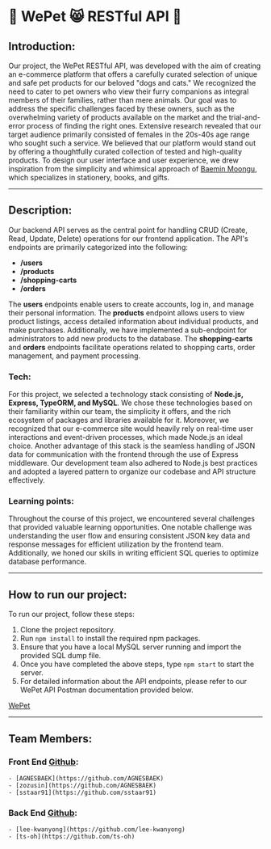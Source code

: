 # 🐶 WePet 😸 RESTful API 🔗

## Introduction:

Our project, the WePet RESTful API, was developed with the aim of creating an e-commerce platform that offers a carefully curated selection of unique and safe pet products for our beloved "dogs and cats." We recognized the need to cater to pet owners who view their furry companions as integral members of their families, rather than mere animals. Our goal was to address the specific challenges faced by these owners, such as the overwhelming variety of products available on the market and the trial-and-error process of finding the right ones. Extensive research revealed that our target audience primarily consisted of females in the 20s-40s age range who sought such a service. We believed that our platform would stand out by offering a thoughtfully curated collection of tested and high-quality products. To design our user interface and user experience, we drew inspiration from the simplicity and whimsical approach of [Baemin Moongu](https://brandstore.baemin.com/), which specializes in stationery, books, and gifts.

---

## Description:

Our backend API serves as the central point for handling CRUD (Create, Read, Update, Delete) operations for our frontend application. The API's endpoints are primarily categorized into the following:

- **/users**
- **/products**
- **/shopping-carts**
- **/orders**

The **users** endpoints enable users to create accounts, log in, and manage their personal information. The **products** endpoint allows users to view product listings, access detailed information about individual products, and make purchases. Additionally, we have implemented a sub-endpoint for administrators to add new products to the database. The **shopping-carts** and **orders** endpoints facilitate operations related to shopping carts, order management, and payment processing.

### Tech:

For this project, we selected a technology stack consisting of **Node.js, Express, TypeORM, and MySQL**. We chose these technologies based on their familiarity within our team, the simplicity it offers, and the rich ecosystem of packages and libraries available for it. Moreover, we recognized that our e-commerce site would heavily rely on real-time user interactions and event-driven processes, which made Node.js an ideal choice. Another advantage of this stack is the seamless handling of JSON data for communication with the frontend through the use of Express middleware. Our development team also adhered to Node.js best practices and adopted a layered pattern to organize our codebase and API structure effectively.

### Learning points:

Throughout the course of this project, we encountered several challenges that provided valuable learning opportunities. One notable challenge was understanding the user flow and ensuring consistent JSON key data and response messages for efficient utilization by the frontend team. Additionally, we honed our skills in writing efficient SQL queries to optimize database performance.

---

## How to run our project:

To run our project, follow these steps:

1. Clone the project repository.
2. Run `npm install` to install the required npm packages.
3. Ensure that you have a local MySQL server running and import the provided SQL dump file.
4. Once you have completed the above steps, type `npm start` to start the server.
5. For detailed information about the API endpoints, please refer to our WePet API Postman documentation provided below.

[WePet](https://documenter.getpostman.com/view/20495360/2s93sXbZk7)

---

## Team Members:

### Front End [Github](https://github.com/wecode-bootcamp-korea/46-1st-WePet-frontend):

    - [AGNESBAEK](https://github.com/AGNESBAEK)
    - [zozusin](https://github.com/AGNESBAEK)
    - [sstaar91](https://github.com/sstaar91)

### Back End [Github](https://github.com/wecode-bootcamp-korea/46-1st-WePet-backend):

    - [lee-kwanyong](https://github.com/lee-kwanyong)
    - [ts-oh](https://github.com/ts-oh)
